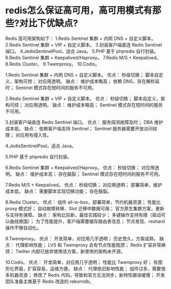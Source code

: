 # redis怎么保证高可用，高可用模式有那些?对比下优缺点?

Redis 高可用架构如下：
1.Redis Sentinel 集群 + 内网 DNS + 自定义脚本。
2.Redis Sentinel 集群 + VIP + 自定义脚本。
3.封装客户端直连 Redis Sentinel 端口。
4.JedisSentinelPool，适合 Java。
5.PHP 基于 phpredis 自行封装。
6.Redis Sentinel 集群 + Keepalived/Haproxy。
7.Redis M/S + Keepalived。
8.Redis Cluster。
9.Twemproxy。
10.Codis。


1.Redis Sentinel 集群 + 内网 DNS + 自定义脚本。
优点：
秒级切换；
脚本自定义，架构可控；
对应用透明。
缺点：
维护成本略高；
依赖 DNS，存在解析延时；
Sentinel 模式存在短时间的服务不可用。

2.Redis Sentinel 集群 + VIP + 自定义脚本。
优点：
秒级切换；
脚本自定义，架构可控；
对应用透明。
缺点：
维护成本略高；
Sentinel 模式存在短时间的服务不可用。

3.封装客户端直连 Redis Sentinel 端口。
优点：
服务探测故障及时；
DBA 维护成本低。
缺点：
依赖客户端支持 Sentinel；
Sentinel 服务器需要开放访问权限；
对应用有侵入性。

4.JedisSentinelPool，适合 Java。

5.PHP 基于 phpredis 自行封装。

6.Redis Sentinel 集群 + Keepalived/Haproxy。
优点：
秒级切换；
对应用透明。
缺点：
维护成本高；
存在脑裂；
Sentinel 模式存在短时间的服务不可用。

7.Redis M/S + Keepalived。
优点：
秒级切换；
对应用透明；
部署简单，维护成本低。
缺点：
需要脚本实现切换功能；
存在脑裂。

8.Redis Cluster。
优点：
组件 all-in-box，部署简单，节约机器资源；
性能比 proxy 模式好；
自动故障转移、Slot 迁移中数据可用；
官方原生集群方案，更新与支持有保障。
缺点：
架构比较新，最佳实践较少；
多键操作支持有限（驱动可以曲线救国）；
为了性能提升，客户端需要缓存路由表信息；
节点发现、reshard 操作不够自动化。

9.Twemproxy。
优点：
开发简单，对应用几乎透明；
历史悠久，方案成熟。
缺点：
代理影响性能；
LVS 和 Twemproxy 会有节点性能瓶颈；
Redis 扩容非常麻烦；
Twitter 内部已放弃使用该方案，新使用的架构未开源。

10.Codis。
优点：
开发简单，对应用几乎透明；
性能比 Twemproxy 好；
有图形化界面，扩容容易，运维方便。
缺点：
代理依旧影响性能；
组件过多，需要很多机器资源；
修改了 Redis 代码，导致和官方无法同步，新特性跟进缓慢；
开发团队准备主推基于 Redis 改造的 reborndb。